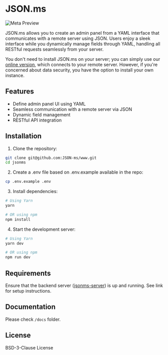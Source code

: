 # JSON.ms

![Meta Preview](https://json.ms/meta-preview.jpg "Meta Preview")

JSON.ms allows you to create an admin panel from a YAML interface that communicates with a remote server using JSON. Users enjoy a sleek interface while you dynamically manage fields through YAML, handling all RESTful requests seamlessly from your server.

You don't need to install JSON.ms on your server; you can simply use our [online version](https://json.ms), which connects to your remote server. However, if you're concerned about data security, you have the option to install your own instance.

## Features
- Define admin panel UI using YAML
- Seamless communication with a remote server via JSON
- Dynamic field management
- RESTful API integration

## Installation

1. Clone the repository:
```sh
git clone git@github.com:JSON-ms/www.git
cd jsonms
```

2. Create a .env file based on .env.example available in the repo:
```sh
cp .env.example .env
```

3. Install dependencies:
```sh
# Using Yarn
yarn

# OR using npm
npm install
```

4. Start the development server:
```sh
# Using Yarn
yarn dev

# OR using npm
npm run dev
```

## Requirements
Ensure that the backend server ([jsonms-server](https://github.com/JSON-ms/server)) is up and running. See link for setup instructions.

## Documentation

Please check `/docs` folder.

## License
BSD-3-Clause License
